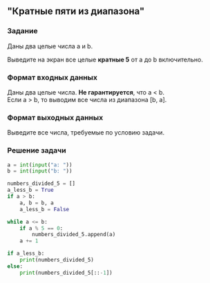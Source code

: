 ## "Кратные пяти из диапазона"

### Задание

Даны два целые числа a и b.

Выведите на экран все целые **кратные 5** от a до b включительно.

### Формат входных данных

Даны два целые числа. **Не гарантируется**, что a < b. \
Если a > b, то выводим все числа из диапазона [b, a].

### Формат выходных данных

Выведите все числа, требуемые по условию задачи.

### Решение задачи

```python
a = int(input("a: "))
b = int(input("b: "))

numbers_divided_5 = []
a_less_b = True
if a > b:
    a, b = b, a
    a_less_b = False

while a <= b:
    if a % 5 == 0:
        numbers_divided_5.append(a)
    a += 1

if a_less_b:
    print(numbers_divided_5)
else:
    print(numbers_divided_5[::-1])
```
